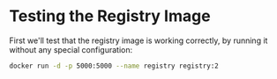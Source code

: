 # Testing the Registry Image

First we'll test that the registry image is working correctly, by running it without any special configuration:

```bash
docker run -d -p 5000:5000 --name registry registry:2
```

